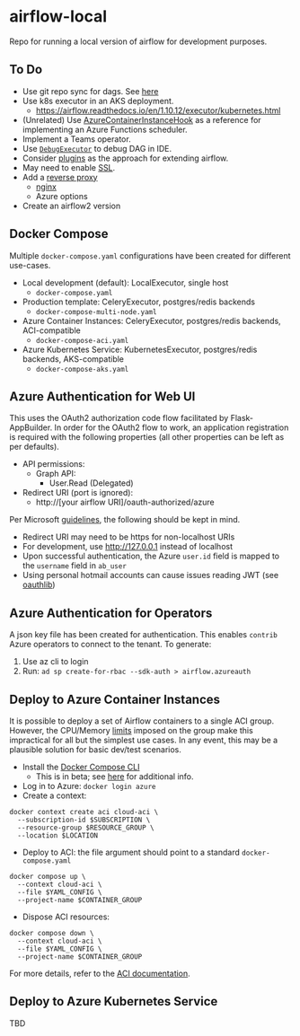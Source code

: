 # airflow-local
Repo for running a local version of airflow for development purposes.

## To Do

- Use git repo sync for dags. 
See [here](https://docs.bitnami.com/azure-templates/infrastructure/apache-airflow/configuration/sync-dags/)
- Use k8s executor in an AKS deployment.
    - https://airflow.readthedocs.io/en/1.10.12/executor/kubernetes.html
- (Unrelated) Use 
[AzureContainerInstanceHook](https://github.com/apache/airflow/blob/v1-10-stable/airflow/contrib/hooks/azure_container_instance_hook.py)
as a reference for implementing an Azure Functions scheduler.
- Implement a Teams operator.
- Use [`DebugExecutor`](https://airflow.readthedocs.io/en/1.10.12/executor/debug.html) to debug DAG in IDE.
- Consider [plugins](https://airflow.readthedocs.io/en/1.10.12/plugins.html)
as the approach for extending airflow.
- May need to enable [SSL](https://airflow.readthedocs.io/en/1.10.12/security.html#ssl).
- Add a [reverse proxy](https://www.cloudflare.com/learning/cdn/glossary/reverse-proxy/)
    - [nginx](https://www.nginx.com/)
    - Azure options
- Create an airflow2 version

## Docker Compose
Multiple `docker-compose.yaml` configurations have been created for different
use-cases.

- Local development (default): LocalExecutor, single host
    - `docker-compose.yaml`
- Production template: CeleryExecutor, postgres/redis backends
    - `docker-compose-multi-node.yaml`
- Azure Container Instances: CeleryExecutor, postgres/redis backends, 
ACI-compatible
    - `docker-compose-aci.yaml`
- Azure Kubernetes Service: KubernetesExecutor, postgres/redis backends, 
AKS-compatible
    - `docker-compose-aks.yaml`
    
## Azure Authentication for Web UI
This uses the OAuth2 authorization code flow facilitated by Flask-AppBuilder. 
In order for the OAuth2 flow to work, an application registration is required 
with the following properties (all other properties can be left as per 
defaults).

- API permissions:
    - Graph API: 
        - User.Read (Delegated)
- Redirect URI (port is ignored):
    - http://[your airflow URI]/oauth-authorized/azure

Per Microsoft [guidelines](https://docs.microsoft.com/en-us/azure/active-directory/develop/v2-oauth2-auth-code-flow), 
the following should be kept in mind.

- Redirect URI may need to be https for non-localhost URIs
- For development, use http://127.0.0.1 instead of localhost
- Upon successful authentication, the Azure `user.id` field is mapped to 
the `username` field in `ab_user`
- Using personal hotmail accounts can cause issues reading JWT (see [oauthlib](https://github.com/oauthlib/oauthlib/blob/v2.1.0/oauthlib/oauth2/rfc6749/clients/web_application.py#L17))

## Azure Authentication for Operators
A json key file has been created for authentication. This enables `contrib`
Azure operators to connect to the tenant. To generate:

1. Use az cli to login
2. Run: `ad sp create-for-rbac --sdk-auth > airflow.azureauth`

## Deploy to Azure Container Instances
It is possible to deploy a set of Airflow containers to a single ACI group. 
However, the CPU/Memory 
[limits](https://docs.microsoft.com/en-us/azure/container-instances/container-instances-region-availability)
imposed on the group make this impractical for all but the simplest use cases.
In any event, this may be a plausible solution for basic dev/test scenarios.

- Install the [Docker Compose CLI](https://github.com/docker/compose-cli)
    - This is in beta; see [here](https://docs.docker.com/engine/context/aci-integration/)
    for additional info.
- Log in to Azure: `docker login azure`
- Create a context: 
```
docker context create aci cloud-aci \
  --subscription-id $SUBSCRIPTION \
  --resource-group $RESOURCE_GROUP \
  --location $LOCATION
```
- Deploy to ACI: the file argument should point to a standard `docker-compose.yaml`
```
docker compose up \
  --context cloud-aci \
  --file $YAML_CONFIG \
  --project-name $CONTAINER_GROUP
```
- Dispose ACI resources:
```
docker compose down \
  --context cloud-aci \
  --file $YAML_CONFIG \
  --project-name $CONTAINER_GROUP
```

For more details, refer to the [ACI documentation](https://docs.microsoft.com/en-us/azure/container-instances/tutorial-docker-compose).

## Deploy to Azure Kubernetes Service
TBD

